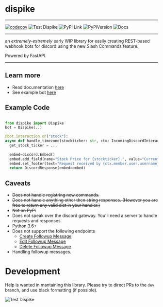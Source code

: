 # dispike

***
[![codecov](https://codecov.io/gh/ms7m/dispike/branch/master/graph/badge.svg?token=E5AXLZDP9O)](https://codecov.io/gh/ms7m/dispike) ![Test Dispike](https://github.com/ms7m/dispike/workflows/Test%20Dispike/badge.svg?branch=master) ![PyPi Link](https://img.shields.io/badge/Available%20on%20PyPi-Dispike-blue?logo=pypi&link=%22https://pypi.org/project/dispike%22) ![PyPiVersion](https://img.shields.io/badge/dynamic/json?color=blue&label=PyPi%20Version&query=%24.info.version&url=https%3A%2F%2Fpypi.org%2Fpypi%2Fdispike%2Fjson) ![Docs](https://img.shields.io/badge/Docs-Available-lightgrey?link=https://dispike.ms7m.me/) 

***



an *extremely-extremely* early WIP library for easily creating REST-based webhook bots for discord using the new Slash Commands feature. 

Powered by FastAPI.


***

## Learn more
- Read documentation [here](https://dispike.ms7m.me)
- See example bot [here](https://github.com/ms7m/dispike-example-bot)

## Example Code

```python

from dispike import Dispike
bot = Dispike(..)

@bot.interaction.on("stock"):
async def handle_timezone(stockticker: str, ctx: IncomingDiscordInteraction) -> DiscordResponse:
  get_stock_ticker = ...
  
  embed=discord.Embed()
  embed.add_field(name="Stock Price for {stockticker}.", value="Current price is {get_price}", inline=True)
  embed.set_footer(text="Request received by {ctx.member.user.username}")
  return DiscordResponse(embed=embed)
```



## Caveats

- ~~Does not handle registring new commands.~~
- ~~Does not handle anything other then string responses. (However you are free to return any valid dict in your handler.)~~
- ~~Not on PyPi~~
- Does not speak over the discord gateway. You'll need a server to handle requests and responses.
- Python 3.6+
- Does not support the following endpoints
  - [Create Followup Message](https://discord.com/developers/docs/interactions/slash-commands#create-followup-message)
  - [Edit Followup Message](https://discord.com/developers/docs/interactions/slash-commands#edit-followup-message)
  - [Delete Followup Message](https://discord.com/developers/docs/interactions/slash-commands#delete-followup-message)
- Handling followup messages.



# Development

Help is wanted in mantaining this library. Please try to direct PRs to the ``dev`` branch, and use black formatting (if possible).

![Test Dispike](https://github.com/ms7m/dispike/workflows/Test%20Dispike/badge.svg?branch=dev)
